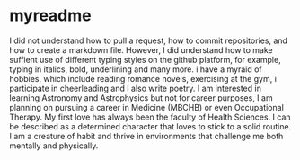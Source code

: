 # myreadme

I did not understand how to pull a request, how to commit repositories, and how to create a markdown file. However, I did understand how to make suffient use of different typing styles on the github platform, for example, typing in italics, bold, underlining and many more.
i have a myraid of hobbies, which include reading romance novels, exercising at the gym, i participate in cheerleading and I also write poetry.
I am interested in learning Astronomy and Astrophysics but not for career purposes, I am planning on pursuing a career in Medicine (MBCHB) or even Occupational Therapy. My first love has always been the faculty of Health Sciences. 
I can be described as a determined character that loves to stick to a solid routine. I am a creature of habit and thrive in environments that challenge me both mentally and physically. 
